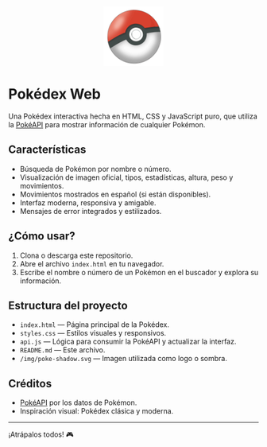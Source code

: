 
<img src="./img/poke-shadow.svg" alt="Pokédex logo" width="120" style="display:block;margin:1rem auto;">

# Pokédex Web

Una Pokédex interactiva hecha en HTML, CSS y JavaScript puro, que utiliza la [PokéAPI](https://pokeapi.co/) para mostrar información de cualquier Pokémon.

## Características

- Búsqueda de Pokémon por nombre o número.
- Visualización de imagen oficial, tipos, estadísticas, altura, peso y movimientos.
- Movimientos mostrados en español (si están disponibles).
- Interfaz moderna, responsiva y amigable.
- Mensajes de error integrados y estilizados.

## ¿Cómo usar?

1. Clona o descarga este repositorio.
2. Abre el archivo `index.html` en tu navegador.
3. Escribe el nombre o número de un Pokémon en el buscador y explora su información.

## Estructura del proyecto

- `index.html` — Página principal de la Pokédex.
- `styles.css` — Estilos visuales y responsivos.
- `api.js` — Lógica para consumir la PokéAPI y actualizar la interfaz.
- `README.md` — Este archivo.
- `/img/poke-shadow.svg` — Imagen utilizada como logo o sombra.

## Créditos

- [PokéAPI](https://pokeapi.co/) por los datos de Pokémon.
- Inspiración visual: Pokédex clásica y moderna.

---

¡Atrápalos todos! 🎮